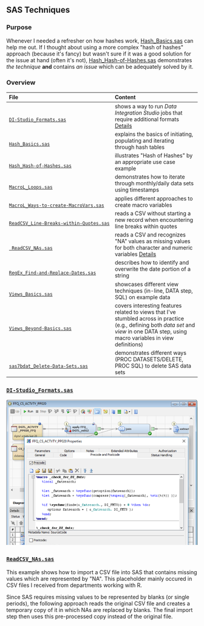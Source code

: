 ## SAS Techniques

### Purpose

Whenever I needed a refresher on how hashes work, [Hash_Basics.sas](https://github.com/j-honnacker/data-mgmt-SAS/blob/master/SAS-techniques/Hash_Basics.sas "Hash_Basics.sas") can help me out. If I thought about using a more complex "hash of hashes" approach (because it's fancy) but wasn't sure if it was a good solution for the issue at hand (often it's not), [Hash_Hash-of-Hashes.sas](https://github.com/j-honnacker/data-mgmt-SAS/blob/master/SAS-techniques/Hash_Hash-of-Hashes.sas "Hash_Hash-of-Hashes.sas") demonstrates *the technique* **and** contains *an issue* which can be adequately solved by it.


### Overview

<table>

<thead>
<tr>
<th align="left">File</th>
<th align="left">Content</th>
</tr>
</thead>

<tbody>

<!-- DI-Studio_Formats.sas -->
<tr>

<td align="left">
<code><a target="_blank" rel="noopener noreferrer" href="https://github.com/j-honnacker/data-mgmt-SAS/blob/master/SAS-techniques/DI-Studio_Formats.sas">
DI-Studio_Formats.sas
</a></code>
</td>

<td align="left">
shows a way to run <i>Data Integration Studio</i> jobs that require additional formats <a href="#DI-Studio_Formats">Details</a>
</td>
</tr>


<!-- Hash_Basics.sas --> 
<tr>

<td align="left">
<code><a target="_blank" rel="noopener noreferrer" href="https://github.com/j-honnacker/data-mgmt-SAS/blob/master/SAS-techniques/Hash_Basics.sas">
Hash_Basics.sas
</a></code>
</td>

<td align="left">
explains the basics of initiating, populating and iterating through hash tables
</td>
</tr>


<!-- Hash_Hash-of-Hashes.sas --> 
<tr>

<td align="left">
<code><a target="_blank" rel="noopener noreferrer" href="https://github.com/j-honnacker/data-mgmt-SAS/blob/master/SAS-techniques/Hash_Hash-of-Hashes.sas">
Hash_Hash&#8209;of&#8209;Hashes.sas
</a></code>
</td>

<td align="left">
illustrates "Hash of Hashes" by an appropriate use case example
</td>

</tr>


<!-- MacroL_Loops.sas --> 
<tr>

<td align="left">
<code><a target="_blank" rel="noopener noreferrer" href="https://github.com/j-honnacker/data-mgmt-SAS/blob/master/SAS-techniques/MacroL_Loops.sas">
MacroL_Loops.sas
</a></code>
</td>

<td align="left">
demonstrates how to iterate through monthly/daily data sets using timestamps
</td>

</tr>


<!-- MacroL_Loops.sa --> 
<tr>

<td align="left">
<code><a target="_blank" rel="noopener noreferrer" href="https://github.com/j-honnacker/data-mgmt-SAS/blob/master/SAS-techniques/MacroL_Ways-to-create-MacroVars.sas">
MacroL_Ways&#8209;to&#8209;create&#8209;MacroVars.sas
</a></code>
</td>

<td align="left">
applies different approaches to create macro variables
</td>

</tr>


<!-- ReadCSV_Find-and-Replace-Dates.sas -->
<tr>

<td align="left">
<code><a target="_blank" rel="noopener noreferrer" href="https://github.com/j-honnacker/data-mgmt-SAS/blob/master/SAS-techniques/ReadCSV_Line-Breaks-within-Quotes.sas">
ReadCSV_Line&#8209;Breaks&#8209;within&#8209;Quotes.sas
</a></code>
</td>

<td align="left">
reads a CSV without starting a new record when encountering line breaks within quotes
</td>

</tr>


<!-- ReadCSV_NAs.sas -->
<tr>

<td align="left">
<code><a target="_blank" rel="noopener noreferrer" href="https://github.com/j-honnacker/data-mgmt-SAS/blob/master/SAS-techniques/ReadCSV_NAs.sas">
 ReadCSV_NAs.sas
</a></code>
</td>

<td align="left">
reads a CSV and recognizes "NA" values as missing values for both character and numeric variables <a href="#ReadCSV-NAs">Details</a>
</td>

</tr>


<!-- RegEx_Find-and-Replace-Dates.sas -->
<tr>

<td align="left">
<code><a target="_blank" rel="noopener noreferrer" href="https://github.com/j-honnacker/data-mgmt-SAS/blob/master/SAS-techniques/RegEx_Find-and-Replace-Dates.sas">
RegEx_Find-and-Replace-Dates.sas
</a></code>
</td>

<td align="left">
describes how to identify and overwrite the date portion of a string
</td>

</tr>


<!-- Views_Basics.sas -->
<tr>

<td align="left">
<code><a target="_blank" rel="noopener noreferrer" href="https://github.com/j-honnacker/data-mgmt-SAS/blob/master/SAS-techniques/Views_Basics.sas">
Views_Basics.sas
</a></code>
</td>

<td align="left">
showcases different view techniques (in-line, DATA step, SQL) on example data
</td>

</tr>


<!-- Views_Beyond-Basics.sas -->
<tr>

<td align="left">
<code><a target="_blank" rel="noopener noreferrer" href="https://github.com/j-honnacker/data-mgmt-SAS/blob/master/SAS-techniques/Views_Beyond-Basics.sas">
Views_Beyond&#8209;Basics.sas
</code></a>
</td>

<td align="left">
covers interesting features related to views that I've stumbled across in practice
(e.g., defining both <i>data set</i> and <i>view</i> in one DATA step, using macro variables in view definitions)
</td>

</tr>


<!-- sas7bdat_Delete-Data-Sets.sas -->
<tr>

<td align="left">
<code><a target="_blank" rel="noopener noreferrer" href="https://github.com/j-honnacker/data-mgmt-SAS/blob/master/SAS-techniques/sas7bdat_Delete-Data-Sets.sas">
sas7bdat_Delete&#8209;Data&#8209;Sets.sas
</code></a>
</td>

<td align="left">
demonstrates different ways (PROC DATASETS/DELETE, PROC SQL) to delete SAS data sets
</td>

</tr>

</tbody>

</table>


<a id='DI-Studio_Formats'></a>
### <code><a target="_blank" rel="noopener noreferrer" href="https://github.com/j-honnacker/data-mgmt-SAS/blob/master/SAS-techniques/DI-Studio_Formats.sas">DI-Studio_Formats.sas</a></code>

<img src="https://github.com/j-honnacker/data-mgmt-SAS/blob/README/DI-Studio_Precode.PNG" alt="Precode tab of a DI Studio job" width="600"/>


<a id='ReadCSV-NAs'></a>
### <code><a target="_blank" rel="noopener noreferrer" href="https://github.com/j-honnacker/data-mgmt-SAS/blob/master/SAS-techniques/ReadCSV_NAs.sas">ReadCSV_NAs.sas</a></code>

This example shows how to import a CSV file into SAS that contains missing values which are represented by "NA". This placeholder mainly occured in CSV files I received from departments working with R.

Since SAS requires missing values to be represented by blanks (or single periods), the following approach reads the original CSV file and creates a temporary copy of it in which NAs are replaced by blanks. The final import step then uses this pre-processed copy instead of the original file.
